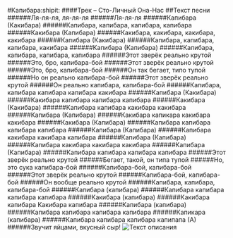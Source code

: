 #Капибара:shipit:
####Трек – Сто-Личный Она-Нас
##Текст песни 
######Ля-ля-ля, ля-ля-ля
######Ля-ля-ля
######Капибара (Какибара)
######Капибара, капибара, капибара, капибара
######Какибара (Капибара)
######Какибара, какибара, какибара, какибара
######Капибара (Какибара)
######Капибара, капибара, капибара, какибара
######Капибара (Капибара)
######Капибара, капибара, капибара, капибара
######Этот зверёк реально крутой
######Это, бро, капибара-бой
######Этот зверёк реально крутой
######Это, бро, капибара-бой
######Он так бегает, типо тупой
######Но он реально капибара-бой
######Этот зверёк реально крутой
######Он реально капибара, капибара-бой
######Капибара, капибара капибара капибара какибара
######Капибара (Какибара)
######Какибара капибара капибара капибара
######Какибара (Какибара)
######Капибара капибара какибара какибара
######Капибара (Капибара)
######Какибара капикара какибара какибара
######Какибара (Капибара)
######Капибара капибара капибара капибара
######Капибара (Капибара)
######Капибара какибара какибара капибара
######Капибара (Капибара)
######Капибара какибара какибара какибара
######Капибара (Капибара)
######Капибара капибара капибара капибара
######Этот зверёк реально крутой
######Бегает, такой, он типа тупой
######Но, это сука капибара-бой
######Капибара-бой, капибара-бой
######Этот зверёк реально крутой
######Капибара-бой, капибара-бой
######Он вообще реально крутой
######Капибара, капибара, капибара-бой
######Капибара (капибара)
######Капибара капибара капибара капибара
######Какибара (капибара)
######Какибара капибара Какибара капибара
######Капибара (капибара)
######Капибара капибара капибара капибара
######Капикара (капибара)
######Капибара капибара капибара капипапа (А)
######Звучит яйцами, вкусный сыр!
![Текст описания](https://imgtest.mir24.tv/uploaded/images/crops/2023/July/870x489_0x259_detail_crop_20230720121303_bb7da4e9_e4eb3f5ef3303ee23c6c7827fec55723597f0c7a88cfd13cf9bd380568ccfda7.jpg)
